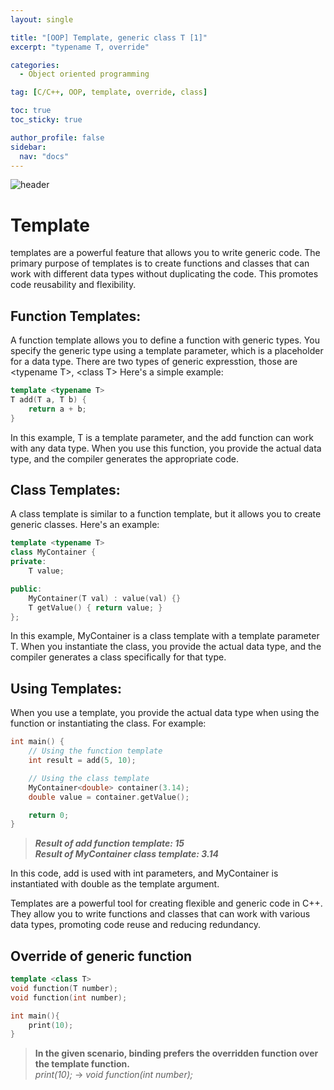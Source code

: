 ```yaml
---
layout: single

title: "[OOP] Template, generic class T [1]"
excerpt: "typename T, override"

categories:
  - Object oriented programming

tag: [C/C++, OOP, template, override, class] 

toc: true
toc_sticky: true

author_profile: false
sidebar:
  nav: "docs"
---
```



![header](https://capsule-render.vercel.app/api?type=rect&color=20:660099,100:E2231A)

# Template

templates are a powerful feature that allows you to write generic code. The primary purpose of templates is to create functions and classes that can work with different data types without duplicating the code. This promotes code reusability and flexibility.

## Function Templates:
A function template allows you to define a function with generic types. You specify the generic type using a template parameter, which is a placeholder for a data type. There are two types of generic expresstion, those are &lt;typename T&gt;, &lt;class T&gt; Here's a simple example:

```cpp
template <typename T>
T add(T a, T b) {
    return a + b;
}
```

In this example, T is a template parameter, and the add function can work with any data type. When you use this function, you provide the actual data type, and the compiler generates the appropriate code.

## Class Templates:
A class template is similar to a function template, but it allows you to create generic classes. Here's an example:

```cpp
template <typename T> 
class MyContainer {
private:
    T value;

public:
    MyContainer(T val) : value(val) {}
    T getValue() { return value; }
};
```
In this example, MyContainer is a class template with a template parameter T. When you instantiate the class, you provide the actual data type, and the compiler generates a class specifically for that type.

## Using Templates:
When you use a template, you provide the actual data type when using the function or instantiating the class. For example:

```cpp
int main() {
    // Using the function template
    int result = add(5, 10);

    // Using the class template
    MyContainer<double> container(3.14);
    double value = container.getValue();

    return 0;
}
```
>***Result of add function template: 15<br>Result of MyContainer class template: 3.14***

In this code, add is used with int parameters, and MyContainer is instantiated with double as the template argument.

Templates are a powerful tool for creating flexible and generic code in C++. They allow you to write functions and classes that can work with various data types, promoting code reuse and reducing redundancy.


## Override of generic function 

```cpp
template <class T>
void function(T number);
void function(int number);

int main(){
    print(10);
}
```

>**In the given scenario, binding prefers the overridden function over the template function.**<br>*print(10);* -> *void function(int number);*





